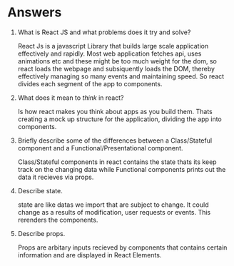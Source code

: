 # Answers

1.  What is React JS and what problems does it try and solve?

    React Js is a javascript Library that builds large scale application effectively and rapidly. Most web application fetches api, uses animations etc and these might be too much weight for the dom, so react loads the webpage and subsiquently loads the DOM, thereby effectively managing so many events and maintaining speed. So react divides each segment of the app to components. 

1.  What does it mean to _think_ in react?

    Is how react makes you think about apps as you build them. Thats creating a mock up structure for the application, dividing the app into components.

1.  Briefly describe some of the differences between a Class/Stateful component and a Functional/Presentational component.

    Class/Stateful components in react contains the state thats its keep track on the changing data while Functional components prints out the data it recieves via props.

1.  Describe state.

    state are like datas we import that are subject to change. It could change as a results of modification, user requests or events. This rerenders the components.

1.  Describe props.

    Props are arbitary inputs recieved by components that contains certain information and are displayed in React Elements.